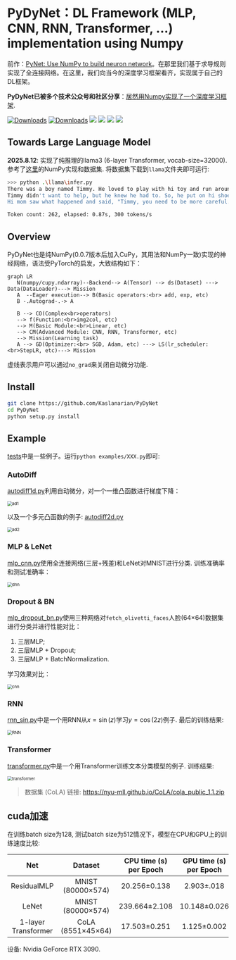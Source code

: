 # PyDyNet：DL Framework (MLP, CNN, RNN, Transformer, ...) implementation using Numpy

前作：[PyNet: Use NumPy to build neuron network](https://github.com/Kaslanarian/PyNet)。在那里我们基于求导规则实现了全连接网络。在这里，我们向当今的深度学习框架看齐，实现属于自己的DL框架。

**PyDyNet已被多个技术公众号和社区分享**：[居然用Numpy实现了一个深度学习框架](https://segmentfault.com/a/1190000042108301).

[![Downloads](https://pepy.tech/badge/pydynet)](https://pepy.tech/project/pydynet)
[![Downloads](https://static.pepy.tech/personalized-badge/pydynet?period=month&units=international_system&left_color=grey&right_color=orange&left_text=downloads/month)](https://pepy.tech/project/pydynet)
![](https://img.shields.io/pypi/l/pydynet)
![](https://img.shields.io/pypi/implementation/numpy)
![](https://img.shields.io/github/stars/Kaslanarian/PyDyNet?style=social)
![](https://img.shields.io/github/forks/Kaslanarian/PyDyNet?style=social)

## Towards Large Language Model

**2025.8.12**: 实现了纯推理的llama3 (6-layer Transformer, vocab-size=32000). 参考了[这里](https://github.com/likejazz/llama3.np)的NumPy实现和数据集. 将数据集下载到`llama`文件夹即可运行:
```bash
>>> python .\llama\infer.py
There was a boy named Timmy. He loved to play with hi toy and run around outside. One day, Timmy' mom asked him to help her with the laundry. Timmy didn't want to help because he wanted to play. But hi mom said, "Timmy, you need to help me. It' important to help out."
Timmy didn't want to help, but he knew he had to. So, he put on hi shoe and went outside to help hi mom. A they were folding the clothe, Timmy saw a big pile of laundry on the floor. He wanted to help, so he started to pick it up. But then, he accidentally knocked over a pile of clothe and they fell on him. Timmy wa okay, but he felt bad.
Hi mom saw what happened and said, "Timmy, you need to be more careful. You could have hurt yourself." Timmy felt bad and said sorry. Hi mom hugged him and said, "It' okay, accident happen. Let' clean up the laundry together." Timmy learned that it' important to be careful and help out when you need it.

Token count: 262, elapsed: 0.87s, 300 tokens/s
```

## Overview

PyDyNet也是纯NumPy(0.0.7版本后加入CuPy，其用法和NumPy一致)实现的神经网络，语法受PyTorch的启发，大致结构如下：

```mermaid
graph LR
   N(numpy/cupy.ndarray)--Backend--> A(Tensor) --> ds(Dataset) ---> Data(DataLoader)---> Mission
   A  --Eager execution--> B(Basic operators:<br> add, exp, etc)
   B -.Autograd-.-> A

   B --> CO(Complex<br>operators)
   --> f(Function:<br>img2col, etc) 
   --> M(Basic Module:<br>Linear, etc)
   --> CM(Advanced Module: CNN, RNN, Transformer, etc)
   --> Mission(Learning task)
   A --> GD(Optimizer:<br> SGD, Adam, etc) ---> LS(lr_scheduler: <br>StepLR, etc)---> Mission
```

虚线表示用户可以通过`no_grad`来关闭自动微分功能.

## Install

```bash
git clone https://github.com/Kaslanarian/PyDyNet
cd PyDyNet
python setup.py install
```

## Example

[tests](./tests)中是一些例子。运行`python examples/XXX.py`即可:

### AutoDiff

[autodiff1d.py](examples/autodiff1d.py)利用自动微分，对一个一维凸函数进行梯度下降：

<img src="imgs/ad1d.png" alt="ad1" style="zoom:67%;" />

以及一个多元凸函数的例子: [autodiff2d.py](examples/autodiff2d.py)

<img src="imgs/ad2d.png" alt="ad2" style="zoom:67%;" />


### MLP & LeNet

[mlp_cnn.py](examples/mlp_cnn.py)使用全连接网络(三层+残差)和LeNet对MNIST进行分类. 训练准确率和测试准确率：

<img src="imgs/mlp_cnn.png" alt="dnn" style="zoom:67%;" />

### Dropout & BN

[mlp_dropout_bn.py](examples/mlp_dropout_bn.py)使用三种网络对`fetch_olivetti_faces`人脸(64×64)数据集进行分类并进行性能对比：

1. 三层MLP;
2. 三层MLP + Dropout;
3. 三层MLP + BatchNormalization.

学习效果对比：

<img src="imgs/dropout_BN.png" alt="cnn" style="zoom:67%;" />

### RNN

[rnn_sin.py](examples/rnn_sin.py)中是一个用RNN从$x=\sin(z)$学习$y=\cos(2z)$例子. 最后的训练结果:

<img src="imgs/RNN.png" alt="RNN" style="zoom:67%;" />

### Transformer

[transformer.py](examples/transformer.py)中是一个用Transformer训练文本分类模型的例子. 训练结果:

<img src="imgs/transformer.png" alt="transformer" style="zoom:67%;" />

> 数据集 (CoLA) 链接: <https://nyu-mll.github.io/CoLA/cola_public_1.1.zip>

## cuda加速

在训练batch size为128, 测试batch size为512情况下，模型在CPU和GPU上的训练速度比较:

|         Net         |      Dataset      | CPU time (s) per Epoch | GPU time (s) per Epoch |
| :-----------------: | :---------------: | :--------------------: | :--------------------: |
|     ResidualMLP     | MNIST (80000×574) |      20.256±0.138      |       2.903±.018       |
|        LeNet        | MNIST (80000×574) |     239.664±2.108      |      10.148±0.026      |
| 1-layer Transformer | CoLA (8551×45×64) |      17.503±0.251      |      1.125±0.002       |

设备: Nvidia GeForce RTX 3090.
